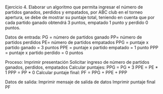 Ejercicio 4.
Elaborar un algoritmo que permita ingresar el número de
partidos ganados, perdidos y empatados, por ABC club en el
torneo apertura, se debe de mostrar su puntaje total,
teniendo en cuenta que por cada partido ganado obtendrá 3
puntos, empatado 1 punto y perdido 0 puntos.

Datos de entrada:
PG = número de partidos ganado
PP= número de partidos perdidos
PE= número de partidos empatados
PPG = puntaje x partido ganado = 3 puntos
PPE = puntaje x partido empatado = 1 punto
PPP = puntaje x partido perdido = 0 puntos

Proceso:
Imprimir presentación
Solicitar ingreso de número de partidos ganados, perdidos, empatados
Calcular puntajes:
PPG = PG * 3 
PPE = PE * 1
PPP = PP * 0
Calcular puntaje final:
PF = PPG + PPE + PPP

Datos de salida:
Imprimir mensaje de salida de datos
Imprimir puntaje final PF
